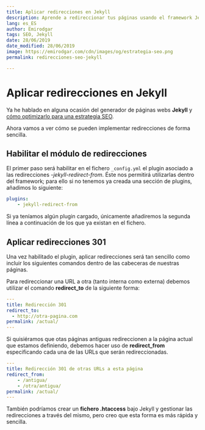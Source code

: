 ```yaml
---
title: Aplicar redirecciones en Jekyll
description: Aprende a redireccionar tus páginas usando el framework Jekyll
lang: es_ES
author: Emirodgar
tags: SEO, Jekyll
date: 28/06/2019
date_modified: 28/06/2019
image: https://emirodgar.com/cdn/images/og/estrategia-seo.png
permalink: redirecciones-seo-jekyll

---
```


# Aplicar redirecciones en Jekyll

Ya he hablado en alguna ocasión del generador de páginas webs **Jekyll** y [cómo optimizarlo para una estrategia SEO](optimizacion-seo-jekyll).

Ahora vamos a ver cómo se pueden implementar redirecciones de forma sencilla.

## Habilitar el módulo de redirecciones

El primer paso será habilitar en el fichero ```_config.yml``` el plugin asociado a las redirecciones -*jekyll-redirect-from*. Éste nos permitirá utilizarlas dentro del framework; para ello si no tenemos ya creada una sección de plugins, añadimos lo siguiente:

```yml
plugins:  
    - jekyll-redirect-from
```

Si ya teníamos algún plugin cargado, únicamente añadiremos la segunda línea a continuación de los que ya existan en el fichero.

## Aplicar redirecciones 301

Una vez habilitado el plugin, aplicar redirecciones será tan sencillo como incluir los siguientes comandos dentro de las cabeceras de nuestras páginas.

Para redireccionar una URL a otra (tanto interna como externa) debemos utilizar el comando **redirect_to** de la siguiente forma:

```yml
---
title: Redirección 301
redirect_to:
  - http://otra-pagina.com
permalink: /actual/
---
```

Si quisiéramos que otas páginas antiguas redireccionen a la página actual que estamos definiendo, debemos hacer uso de **redirect_from** especificando cada una de las URLs que serán redireccionadas.

```yml
---
title: Redirección 301 de otras URLs a esta página 
redirect_from:
    - /antigua/
    - /otra/antigua/
permalink: /actual/
---
``` 


También podríamos crear un **fichero .htaccess** bajo Jekyll y gestionar las redirecciones a través del mismo, pero creo que esta forma es más rápida y sencilla.
<!--stackedit_data:
eyJoaXN0b3J5IjpbMjkyNjQyMjQwLC0xOTY0ODM2NzY0XX0=
-->